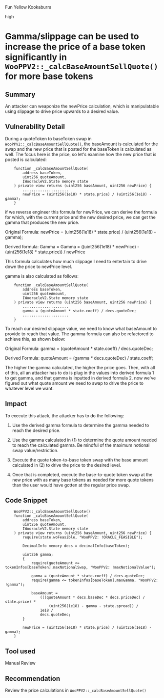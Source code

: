 Fun Yellow Kookaburra

high

# Gamma/slippage can be used to increase the price of a base token significantly in `WooPPV2::_calcBaseAmountSellQuote()` for more base tokens

## Summary
An attacker can weaponize the newPrice calculation, which is manipulatable using slippage to drive price upwards to a desired value.

## Vulnerability Detail
During a quoteToken to baseToken swap in [`WooPPV2::_calcBaseAmountSellQuote()`](https://github.com/sherlock-audit/2024-03-woofi-swap/blob/65185691c91541e33f84b77d4c6290182f137092/WooPoolV2/contracts/WooPPV2.sol#L621C5-L648C6), the baseAmount is calculated for the swap and the new price that is posted for the baseToken is calculated as well. The focus here is the price, so let's examine how the new price that is posted is calculated:

```solidity
    function _calcBaseAmountSellQuote(
        address baseToken,
        uint256 quoteAmount,
        IWooracleV2.State memory state
    ) private view returns (uint256 baseAmount, uint256 newPrice) {
        .....................
        newPrice = (uint256(1e18) * state.price) / (uint256(1e18) - gamma);
    }
```

if we reverse engineer this formula for newPrice, we can derive the formula for which, with the current price and the new desired price, we can get the gamma that produces the new price.

Original Formula: newPrice = (uint256(1e18) * state.price) / (uint256(1e18) - gamma);

Derived formula: Gamma = Gamma = ((uint256(1e18) * newPrice) - (uint256(1e18) * state.price)) / newPrice

This formula calculates how much slippage I need to entertain to drive down the price to newPrice level.

gamma is also calculated as follows:

```solidity
    function _calcBaseAmountSellQuote(
        address baseToken,
        uint256 quoteAmount,
        IWooracleV2.State memory state
    ) private view returns (uint256 baseAmount, uint256 newPrice) {
        .....................
        gamma = (quoteAmount * state.coeff) / decs.quoteDec;
        .....................
    }
```

To reach our desired slippage value, we need to know what baseAmount to provide to reach that value. The gamma formula can also be refactored to achieve this, as shown below:

Original Formula: gamma = (quoteAmount * state.coeff) / decs.quoteDec;

Derived Formula: quoteAmount = (gamma * decs.quoteDec) / state.coeff;

The higher the gamma calculated, the higher the price goes. Then, with all of this, all an attacker has to do is plug in the values into derived formula 1 to get gamma, and that gamma is inputted in derived formula 2. now we've figured out what quote amount we need to swap to drive the price to whatever level we want.

## Impact
To execute this attack, the attacker has to do the following:

1. Use the derived gamma formula to determine the gamma needed to reach the desired price.

2. Use the gamma calculated in (1) to determine the quote amount needed to reach the calculated gamma. Be mindful of the maximum notional swap value/restriction.

3. Execute the quote token-to-base token swap with the base amount calculated in (2) to drive the price to the desired level.

4. Once that is completed, execute the base-to-quote token swap at the new price with as many base tokens as needed for more quote tokens than the user would have gotten at the regular price swap.

## Code Snippet
```solidity
    WooPPV2::_calcBaseAmountSellQuote()
    function _calcBaseAmountSellQuote(
        address baseToken,
        uint256 quoteAmount,
        IWooracleV2.State memory state
    ) private view returns (uint256 baseAmount, uint256 newPrice) {
        require(state.woFeasible, "WooPPV2: !ORACLE_FEASIBLE");

        DecimalInfo memory decs = decimalInfo(baseToken);

        uint256 gamma;
        {
            require(quoteAmount <= tokenInfos[baseToken].maxNotionalSwap, "WooPPV2: !maxNotionalValue");

            gamma = (quoteAmount * state.coeff) / decs.quoteDec;
            require(gamma <= tokenInfos[baseToken].maxGamma, "WooPPV2: !gamma");

            baseAmount =
                (((quoteAmount * decs.baseDec * decs.priceDec) / state.price) *
                    (uint256(1e18) - gamma - state.spread)) /
                1e18 /
                decs.quoteDec;
        }

        newPrice = (uint256(1e18) * state.price) / (uint256(1e18) - gamma);
    }
```

## Tool used

Manual Review

## Recommendation
Review the price calculations in `WooPPV2::_calcBaseAmountSellQuote()`